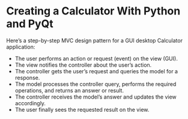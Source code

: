 # Creating a Calculator With Python and PyQt

Here’s a step-by-step MVC design pattern for a GUI desktop Calculator application:

* The user performs an action or request (event) on the view (GUI).
* The view notifies the controller about the user’s action.
* The controller gets the user’s request and queries the model for a response.
* The model processes the controller query, performs the required operations, and returns an answer or result.
* The controller receives the model’s answer and updates the view accordingly.
* The user finally sees the requested result on the view.
